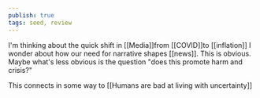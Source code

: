 ```yaml
---
publish: true
tags: seed, review
---
```

I'm thinking about the quick shift in [[Media]]from [[COVID]]to [[inflation]] I wonder about how our need for narrative shapes [[news]]. This is obvious. Maybe what's less obvious is the question "does this promote harm and crisis?" 

This connects in some way to [[Humans are bad at living with uncertainty]]